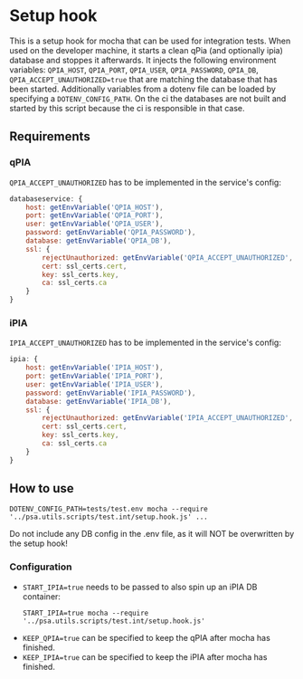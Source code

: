 # Setup hook

This is a setup hook for mocha that can be used for integration tests.
When used on the developer machine, it starts a clean qPia (and optionally ipia) database and stoppes it afterwards.
It injects the following environment variables: `QPIA_HOST`, `QPIA_PORT`, `QPIA_USER`, `QPIA_PASSWORD`, `QPIA_DB`, `QPIA_ACCEPT_UNAUTHORIZED=true` that are matching the database that has been started.
Additionally variables from a dotenv file can be loaded by specifying a `DOTENV_CONFIG_PATH`.
On the ci the databases are not built and started by this script because the ci is responsible in that case.

## Requirements

### qPIA

`QPIA_ACCEPT_UNAUTHORIZED` has to be implemented in the service's config:

```js
databaseservice: {
    host: getEnvVariable('QPIA_HOST'),
    port: getEnvVariable('QPIA_PORT'),
    user: getEnvVariable('QPIA_USER'),
    password: getEnvVariable('QPIA_PASSWORD'),
    database: getEnvVariable('QPIA_DB'),
    ssl: {
        rejectUnauthorized: getEnvVariable('QPIA_ACCEPT_UNAUTHORIZED', 'false') !== 'true',
        cert: ssl_certs.cert,
        key: ssl_certs.key,
        ca: ssl_certs.ca
    }
}
```

### iPIA

`IPIA_ACCEPT_UNAUTHORIZED` has to be implemented in the service's config:

```js
ipia: {
    host: getEnvVariable('IPIA_HOST'),
    port: getEnvVariable('IPIA_PORT'),
    user: getEnvVariable('IPIA_USER'),
    password: getEnvVariable('IPIA_PASSWORD'),
    database: getEnvVariable('IPIA_DB'),
    ssl: {
        rejectUnauthorized: getEnvVariable('IPIA_ACCEPT_UNAUTHORIZED', 'false') !== 'true',
        cert: ssl_certs.cert,
        key: ssl_certs.key,
        ca: ssl_certs.ca
    }
}
```

## How to use

`DOTENV_CONFIG_PATH=tests/test.env mocha --require '../psa.utils.scripts/test.int/setup.hook.js' ...`

Do not include any DB config in the .env file, as it will NOT be overwritten by the setup hook!

### Configuration

- `START_IPIA=true` needs to be passed to also spin up an iPIA DB container:
  ```
  START_IPIA=true mocha --require '../psa.utils.scripts/test.int/setup.hook.js'
  ```
- `KEEP_QPIA=true` can be specified to keep the qPIA after mocha has finished.
- `KEEP_IPIA=true` can be specified to keep the iPIA after mocha has finished.
